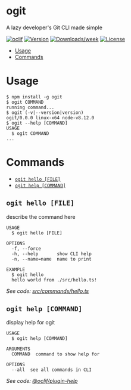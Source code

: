 ogit
====

A lazy developer&#39;s Git CLI made simple

[![oclif](https://img.shields.io/badge/cli-oclif-brightgreen.svg)](https://oclif.io)
[![Version](https://img.shields.io/npm/v/ogit.svg)](https://npmjs.org/package/ogit)
[![Downloads/week](https://img.shields.io/npm/dw/ogit.svg)](https://npmjs.org/package/ogit)
[![License](https://img.shields.io/npm/l/ogit.svg)](https://github.com/shakilsiraj/ogit/blob/master/package.json)

<!-- toc -->
* [Usage](#usage)
* [Commands](#commands)
<!-- tocstop -->
# Usage
<!-- usage -->
```sh-session
$ npm install -g ogit
$ ogit COMMAND
running command...
$ ogit (-v|--version|version)
ogit/0.0.0 linux-x64 node-v8.12.0
$ ogit --help [COMMAND]
USAGE
  $ ogit COMMAND
...
```
<!-- usagestop -->
# Commands
<!-- commands -->
* [`ogit hello [FILE]`](#ogit-hello-file)
* [`ogit help [COMMAND]`](#ogit-help-command)

## `ogit hello [FILE]`

describe the command here

```
USAGE
  $ ogit hello [FILE]

OPTIONS
  -f, --force
  -h, --help       show CLI help
  -n, --name=name  name to print

EXAMPLE
  $ ogit hello
  hello world from ./src/hello.ts!
```

_See code: [src/commands/hello.ts](https://github.com/shakilsiraj/ogit/blob/v0.0.0/src/commands/hello.ts)_

## `ogit help [COMMAND]`

display help for ogit

```
USAGE
  $ ogit help [COMMAND]

ARGUMENTS
  COMMAND  command to show help for

OPTIONS
  --all  see all commands in CLI
```

_See code: [@oclif/plugin-help](https://github.com/oclif/plugin-help/blob/v2.1.3/src/commands/help.ts)_
<!-- commandsstop -->
